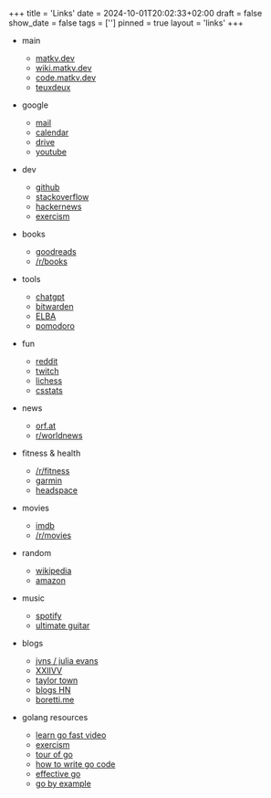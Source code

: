 +++
title = 'Links'
date = 2024-10-01T20:02:33+02:00
draft = false
show_date = false
tags = ['']
pinned = true
layout = 'links'
+++

- main
    - [matkv.dev](https://matkv.dev)
    - [wiki.matkv.dev](https://wiki.matkv.dev)
    - [code.matkv.dev](https://code.matkv.dev)
    - [teuxdeux](https://teuxdeux.com/home)
    
- google
    - [mail](https://mail.google.com)
    - [calendar](https://calendar.google.com)
    - [drive](https://drive.google.com/drive/my-drive)
    - [youtube](https://www.youtube.com/feed/subscriptions)

- dev
    - [github](https://github.com/matkv)
    - [stackoverflow](https://stackoverflow.com/)
    - [hackernews](https://news.ycombinator.com/)
    - [exercism](https://exercism.org/)

- books
    - [goodreads](https://www.goodreads.com)
    - [/r/books](https://www.reddit.com/user/matkv/m/books/)
    
- tools
    - [chatgpt](https://chat.openai.com/)
    - [bitwarden](https://vault.bitwarden.com/#/)
    - [ELBA](https://sso.raiffeisen.at/mein-login/identify)
    - [pomodoro](https://pomofocus.io/)

- fun
    - [reddit](https://www.reddit.com/)
    - [twitch](https://www.twitch.tv/directory/following/live)
    - [lichess](https://lichess.org/@/matkv)
    - [csstats](https://csstats.gg/player/76561198085684526)

- news
    - [orf.at](https://orf.at/)
    - [r/worldnews](https://www.reddit.com/r/worldnews/)

- fitness & health
    - [/r/fitness](https://www.reddit.com/r/fitness)
    - [garmin](https://connect.garmin.com/modern/)
    - [headspace](https://my.headspace.com/modes/meditate)

- movies
    - [imdb](https://www.imdb.com)
    - [/r/movies](https://www.reddit.com/user/matkv/m/movies/)

- random
    - [wikipedia](https://www.wikipedia.org)
    - [amazon](https://www.amazon.de/)

- music
    - [spotify](https://open.spotify.com/)
    - [ultimate guitar](https://www.ultimate-guitar.com/)

- blogs
    - [jvns / julia evans](https://jvns.ca/)
    - [XXIIVV](https://webring.xxiivv.com/)
    - [taylor town](https://taylor.town/)
    - [blogs HN](https://blogs.hn/)
    - [boretti.me](https://borretti.me/article/)
    
- golang resources
    - [learn go fast video](https://youtu.be/8uiZC0l4Ajw)
    - [exercism](https://exercism.org/tracks/go)
    - [tour of go](https://go.dev/tour/welcome/1)
    - [how to write go code](https://go.dev/doc/code)
    - [effective go](https://go.dev/doc/effective_go)
    - [go by example](https://gobyexample.com/)
